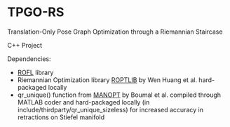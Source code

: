 # TPGO-RS
Translation-Only Pose Graph Optimization through a Riemannian Staircase

C++ Project

Dependencies:
- [ROFL](https://github.com/dlr1516/rofl) library
- Riemannian Optimization library [ROPTLIB](https://github.com/whuang08/ROPTLIB) by Wen Huang et al. hard-packaged locally
- qr_unique() function from [MANOPT](https://www.manopt.org/) by Boumal et al. compiled through MATLAB coder and hard-packaged locally (in include/thirdparty/qr_unique_sizeless) for increased accuracy in retractions on Stiefel manifold

